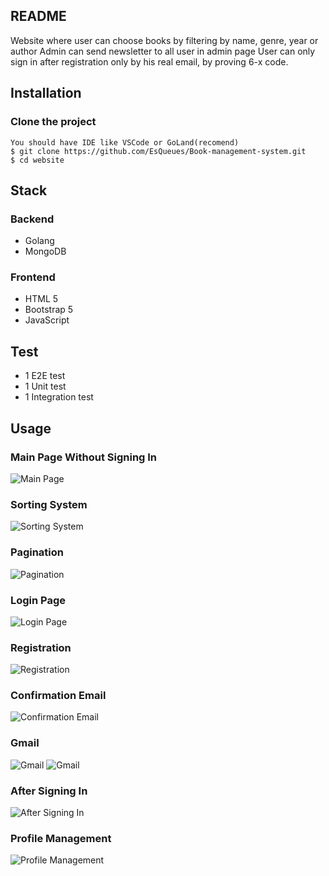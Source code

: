 
## README
Website where user can choose books by filtering by name, genre, year or author
Admin can send newsletter to all user in admin page
User can only sign in after registration only by his real email, by proving 6-x code. 


## Installation
### Clone the project
```
You should have IDE like VSCode or GoLand(recomend)
$ git clone https://github.com/EsQueues/Book-management-system.git
$ cd website
```

## Stack
### Backend
- Golang
- MongoDB

### Frontend
- HTML 5
- Bootstrap 5
- JavaScript

## Test
- 1 E2E test
- 1 Unit test
- 1 Integration test

## Usage

### Main Page Without Signing In
![Main Page](https://github.com/EsQueues/Book-management-system/assets/122588120/b493b779-48eb-444a-982e-50d104bcb7bc)

### Sorting System
![Sorting System](https://github.com/EsQueues/Book-management-system/assets/122588120/17636d82-f7cd-4c91-ac59-db4e3b873f63)

### Pagination
![Pagination](https://github.com/EsQueues/Book-management-system/assets/122588120/58d98f39-1d12-40a2-bca7-07a381b37e02)

### Login Page
![Login Page](https://github.com/EsQueues/Book-management-system/assets/122588120/64de8713-2d43-4399-9547-217a2ee449e3)

### Registration
![Registration](https://github.com/EsQueues/Book-management-system/assets/122588120/a7212763-a060-4a77-aac2-16aafaca76e8)

### Confirmation Email
![Confirmation Email](https://github.com/EsQueues/Book-management-system/assets/122588120/a85f24d5-2b0d-4a87-a817-f200f666fc33)

### Gmail
![Gmail](https://github.com/EsQueues/Book-management-system/assets/122588120/4eb2ae90-684a-43bf-9bdf-67ad5989bfc5)
![Gmail](https://github.com/EsQueues/Book-management-system/assets/122588120/2635579a-6b69-4fde-a83b-5d26aa1af9ec)

### After Signing In
![After Signing In](https://github.com/EsQueues/Book-management-system/assets/122588120/4557fccb-b61b-4250-931c-a49eaf3ee414)

### Profile Management
![Profile Management](https://github.com/EsQueues/Book-management-system/assets/122588120/2f8bf1b5-39fd-4daa-971b-9f325943f00c)






